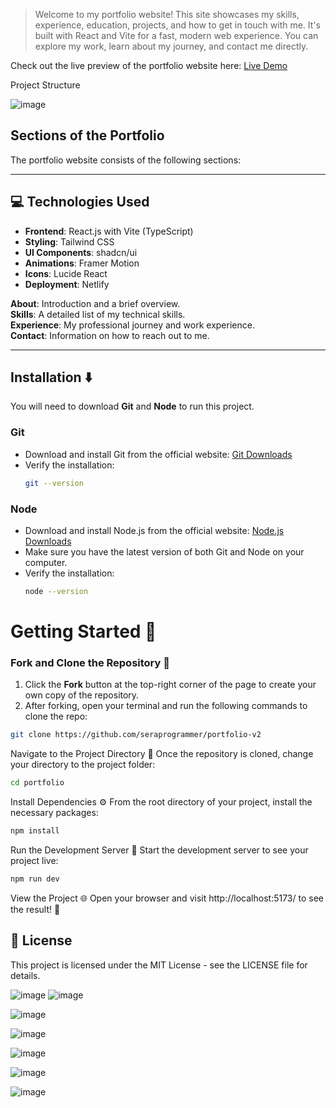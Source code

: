 > Welcome to my portfolio website! This site showcases my skills, experience, education, projects, and how to get in touch with me. It's built with React and Vite for a fast, modern web experience. You can explore my work, learn about my journey, and contact me directly.

Check out the live preview of the portfolio website here:
[Live Demo](https://codervai2.vercel.app/)

Project Structure

![image](https://github.com/user-attachments/assets/b935deee-01c2-4704-8e81-90113bfd6640)

## Sections of the Portfolio

The portfolio website consists of the following sections:

---

## 💻 Technologies Used  
- **Frontend**: React.js with Vite (TypeScript)  
- **Styling**: Tailwind CSS  
- **UI Components**: shadcn/ui  
- **Animations**: Framer Motion  
- **Icons**: Lucide React  
- **Deployment**: Netlify  

**About**: Introduction and a brief overview.  
**Skills**: A detailed list of my technical skills.  
**Experience**: My professional journey and work experience.  
**Contact**: Information on how to reach out to me.  

---

## Installation ⬇️

You will need to download **Git** and **Node** to run this project.

### Git

- Download and install Git from the official website: [Git Downloads](https://git-scm.com/)
- Verify the installation:
  ```bash
  git --version
  ```

### Node

- Download and install Node.js from the official website: [Node.js Downloads](https://nodejs.org/)
- Make sure you have the latest version of both Git and Node on your computer.
- Verify the installation:
  ```bash
  node --version
  ```

# Getting Started 🎯

### Fork and Clone the Repository 🚀
1. Click the **Fork** button at the top-right corner of the page to create your own copy of the repository.
2. After forking, open your terminal and run the following commands to clone the repo:

  ```bash
  git clone https://github.com/seraprogrammer/portfolio-v2
  ```
Navigate to the Project Directory 📂
Once the repository is cloned, change your directory to the project folder:
```bash
cd portfolio
```

Install Dependencies ⚙️
From the root directory of your project, install the necessary packages:
```bash
npm install
```

Run the Development Server 🚀
Start the development server to see your project live:
```bash
npm run dev
```

View the Project 🌐
Open your browser and visit http://localhost:5173/ to see the result! 🎉

## 📝 License
This project is licensed under the MIT License - see the LICENSE file for details.



![image](https://github.com/user-attachments/assets/274cd8c4-6701-43bf-93e3-f3297e01f9a2)
![image](https://github.com/user-attachments/assets/ae31c4b2-1f58-43db-8e05-22357f8e25a2)

![image](https://github.com/user-attachments/assets/f9f6f5e5-1561-4303-96e9-b14fb6d7808e)

![image](https://github.com/user-attachments/assets/c0329098-1682-43dd-961c-353888279174)

![image](https://github.com/user-attachments/assets/9ce44e35-9adf-46cd-b2a7-833fbc3b834e)

![image](https://github.com/user-attachments/assets/6a427936-1f00-4328-b4a2-92f38dede638)

![image](https://github.com/user-attachments/assets/2bde15dd-22ac-4dcd-8854-a89172b3eb9c)
